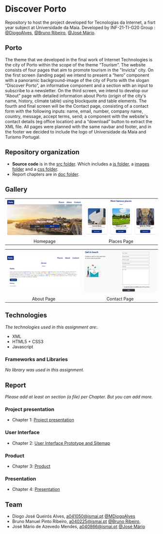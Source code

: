# Discover Porto

Repository to host the project developed for Tecnologias da Internet, a fisrt year subject at Universidade da Maia. Developed by INF-21-TI-G20 Group : [@DiogoAlves](https://github.com/Diogojqalves), [@Bruno Ribeiro](https://github.com/a040225), [@José Mário](https://github.com/a040866).

## Porto

The theme that we developed in the final work of Internet Technologies is the city of Porto within the scope of the theme “Tourism”. The website consists of four pages that aim to promote tourism in the "Invicta" city.
On the first screen (landing page) we intend to present a “hero” component with a panoramic background-image of the city of Porto with the slogan “Discover Porto”, an informative component and a section with an input to subscribe to a newsletter.
On the third screen, we intend to develop our “About” page with detailed information about Porto (origin of the city's name, history, climate table) using blockquote and table elements.
The fourth and final screen will be the Contact page, consisting of a contact form with the following inputs: name, email, number, company name, country, message, accept terms, send; a component with the website's contact details (eg office location) and a “download” button to extract the XML file.
All pages were planned with the same navbar and footer, and in the footer we decided to include the logo of Universidade da Maia and Turismo Portugal.

## Repository organization

- **Source code** is in the [src folder](src/). Which includes a [js folder](src/js), a [images folder](src/images) and a [css folder](src/css).
- Report chapters are in [doc folder](doc/).

## Gallery

|                                                    |                                                     |
| :------------------------------------------------: | :-------------------------------------------------: |
| ![An alternative description](doc/images/portoImg.png) | ![An alternative description](doc/images/placesImg.png) |
|                      Homepage                      |                     Places Page                     |

|                                                    |                                                      |
| :------------------------------------------------: | :--------------------------------------------------: |
| ![An alternative description](doc/images/aboutImg.png) | ![An alternative description](doc/images/contactImg.png) |
|                     About Page                     |                     Contact Page                     |

## Technologies

_The technologies used in this assignment are:._

- XML
- HTML5 + CSS3
- Javascript

### Frameworks and Libraries

_No library was used in this assignment._

## Report

_Please add at least on section (a file) per Chapter. But you can add more._

### Project presentation

- Chapter 1: [Project presentation](doc/c1.md)

### User Interface

- Chapter 2: [User Interface Prototype and Sitemap](doc/c2.md)

### Product

- Chapter 3: [Product](doc/c3.md)

### Presentation

- Chapter 4: [Presentation](doc/c4.md)

## Team

- Diogo José Queirós Alves, a041050@ismai.pt [@MDiogoAlves](https://github.com/Diogojqalves)
- Bruno Manuel Pinto Ribeiro, a040225@ismai.pt [@Bruno Ribeiro](https://github.com/a040225),
- José Mário de Azevedo Mendes, a040866@ismai.pt [@José Mário](https://github.com/a040866)
